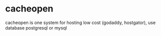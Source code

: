 # cacheopen
cacheopen is one system for hosting low cost (godaddy, hostgator), use database postgresql or mysql
